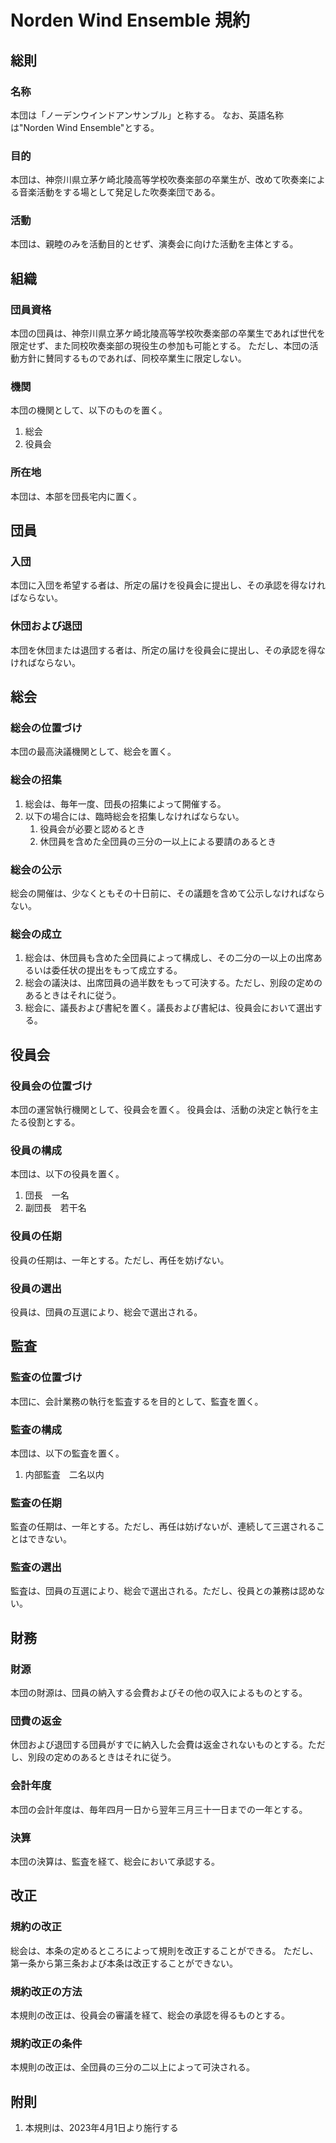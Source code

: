 <link rel="stylesheet" href="../styles/auto_numbering_header.css"></link>

# Norden Wind Ensemble 規約

## 総則

### 名称

本団は「ノーデンウインドアンサンブル」と称する。
なお、英語名称は"Norden Wind Ensemble"とする。

### 目的

本団は、神奈川県立茅ケ崎北陵高等学校吹奏楽部の卒業生が、改めて吹奏楽による音楽活動をする場として発足した吹奏楽団である。

### 活動

本団は、親睦のみを活動目的とせず、演奏会に向けた活動を主体とする。

## 組織

### 団員資格

本団の団員は、神奈川県立茅ケ崎北陵高等学校吹奏楽部の卒業生であれば世代を限定せず、また同校吹奏楽部の現役生の参加も可能とする。
ただし、本団の活動方針に賛同するものであれば、同校卒業生に限定しない。

### 機関

本団の機関として、以下のものを置く。

1. 総会
1. 役員会

### 所在地

本団は、本部を団長宅内に置く。

## 団員

### 入団

本団に入団を希望する者は、所定の届けを役員会に提出し、その承認を得なければならない。

### 休団および退団

本団を休団または退団する者は、所定の届けを役員会に提出し、その承認を得なければならない。

## 総会

### 総会の位置づけ

本団の最高決議機関として、総会を置く。

### 総会の招集

1. 総会は、毎年一度、団長の招集によって開催する。
1. 以下の場合には、臨時総会を招集しなければならない。
   1. 役員会が必要と認めるとき
   1. 休団員を含めた全団員の三分の一以上による要請のあるとき

### 総会の公示

総会の開催は、少なくともその十日前に、その議題を含めて公示しなければならない。

### 総会の成立

1. 総会は、休団員も含めた全団員によって構成し、その二分の一以上の出席あるいは委任状の提出をもって成立する。
1. 総会の議決は、出席団員の過半数をもって可決する。ただし、別段の定めのあるときはそれに従う。
1. 総会に、議長および書紀を置く。議長および書紀は、役員会において選出する。

## 役員会

### 役員会の位置づけ

本団の運営執行機関として、役員会を置く。
役員会は、活動の決定と執行を主たる役割とする。

### 役員の構成

本団は、以下の役員を置く。

1. 団長　一名
1. 副団長　若干名

### 役員の任期

役員の任期は、一年とする。ただし、再任を妨げない。

### 役員の選出

役員は、団員の互選により、総会で選出される。

## 監査

### 監査の位置づけ

本団に、会計業務の執行を監査するを目的として、監査を置く。

### 監査の構成

本団は、以下の監査を置く。

1. 内部監査　二名以内

### 監査の任期

監査の任期は、一年とする。ただし、再任は妨げないが、連続して三選されることはできない。

### 監査の選出

監査は、団員の互選により、総会で選出される。ただし、役員との兼務は認めない。

## 財務

### 財源

本団の財源は、団員の納入する会費およびその他の収入によるものとする。

### 団費の返金

休団および退団する団員がすでに納入した会費は返金されないものとする。ただし、別段の定めのあるときはそれに従う。

### 会計年度

本団の会計年度は、毎年四月一日から翌年三月三十一日までの一年とする。

### 決算

本団の決算は、監査を経て、総会において承認する。

## 改正

### 規約の改正

総会は、本条の定めるところによって規則を改正することができる。
ただし、第一条から第三条および本条は改正することができない。

### 規約改正の方法

本規則の改正は、役員会の審議を経て、総会の承認を得るものとする。

### 規約改正の条件

本規則の改正は、全団員の三分の二以上によって可決される。

## 附則

1. 本規則は、2023年4月1日より施行する
